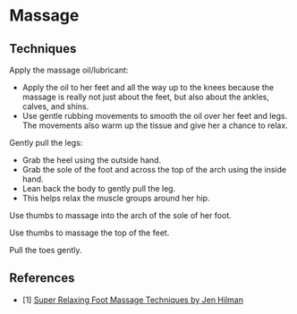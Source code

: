 # Massage

## Techniques

Apply the massage oil/lubricant:
- Apply the oil to her feet and all the way up to the knees because the massage is really not just about the feet, but also about the ankles, calves, and shins.
- Use gentle rubbing movements to smooth the oil over her feet and legs. The movements also warm up the tissue and give her a chance to relax.

Gently pull the legs:
- Grab the heel using the outside hand.
- Grab the sole of the foot and across the top of the arch using the inside hand.
- Lean back the body to gently pull the leg.
- This helps relax the muscle groups around her hip.

Use thumbs to massage into the arch of the sole of her foot.

Use thumbs to massage the top of the feet.

Pull the toes gently.

## References

- [1] [Super Relaxing Foot Massage Techniques by Jen Hilman](https://youtu.be/E9-C-gyoBIU)
